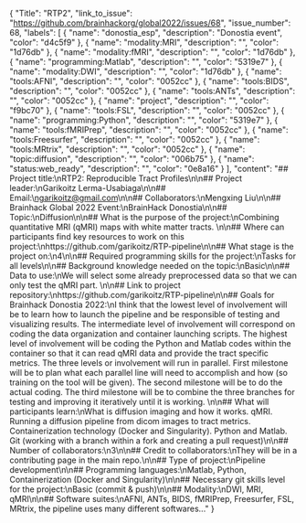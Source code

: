 {
  "Title": "RTP2",
  "link_to_issue": "https://github.com/brainhackorg/global2022/issues/68",
  "issue_number": 68,
  "labels": [
    {
      "name": "donostia_esp",
      "description": "Donostia event",
      "color": "d4c5f9"
    },
    {
      "name": "modality:MRI",
      "description": "",
      "color": "1d76db"
    },
    {
      "name": "modality:fMRI",
      "description": "",
      "color": "1d76db"
    },
    {
      "name": "programming:Matlab",
      "description": "",
      "color": "5319e7"
    },
    {
      "name": "modality:DWI",
      "description": "",
      "color": "1d76db"
    },
    {
      "name": "tools:AFNI",
      "description": "",
      "color": "0052cc"
    },
    {
      "name": "tools:BIDS",
      "description": "",
      "color": "0052cc"
    },
    {
      "name": "tools:ANTs",
      "description": "",
      "color": "0052cc"
    },
    {
      "name": "project",
      "description": "",
      "color": "f9bc70"
    },
    {
      "name": "tools:FSL",
      "description": "",
      "color": "0052cc"
    },
    {
      "name": "programming:Python",
      "description": "",
      "color": "5319e7"
    },
    {
      "name": "tools:fMRIPrep",
      "description": "",
      "color": "0052cc"
    },
    {
      "name": "tools:Freesurfer",
      "description": "",
      "color": "0052cc"
    },
    {
      "name": "tools:MRtrix",
      "description": "",
      "color": "0052cc"
    },
    {
      "name": "topic:diffusion",
      "description": "",
      "color": "006b75"
    },
    {
      "name": "status:web_ready",
      "description": "",
      "color": "0e8a16"
    }
  ],
  "content": "## Project title:\nRTP2: Reproducible Tract Profiles\n\n## Project leader:\nGarikoitz Lerma-Usabiaga\n\n## Email:\ngarikoitz@gmail.com\n\n## Collaborators:\nMengxing Liu\n\n## Brainhack Global 2022 Event:\nBrainHack Donostia\n\n## Topic:\nDiffusion\n\n## What is the purpose of the project:\nCombining quantitative MRI (qMRI) maps with white matter tracts. \n\n## Where can participants find key resources to work on this project:\nhttps://github.com/garikoitz/RTP-pipeline\n\n## What stage is the project on:\n4\n\n## Required programming skills for the project:\nTasks for all levels\n\n## Background knowledge needed  on the topic:\nBasic\n\n## Data to use:\nWe will select some already preprocessed data so that we can only test the qMRI part. \n\n## Link to project repository:\nhttps://github.com/garikoitz/RTP-pipeline\n\n## Goals for Brainhack Donostia 2022:\nI think that the lowest level of involvement will be to learn how to launch the pipeline and be responsible of testing and visualizing results. The intermediate level of involvement will correspond on coding the data organization and container launching scripts. The highest level of involvement will be coding the Python and Matlab codes within the container so that it can read qMRI data and provide the tract specific metrics. The three levels or involvement will run in parallel. First milestone will be to plan what each parallel line will need to accomplish and how (so training on the tool will be given). The second milestone will be to do the actual coding. The third milestone will be to combine the three branches for testing and improving it iteratively until it is working. \n\n## What will participants learn:\nWhat is diffusion imaging and how it works. qMRI. Running a diffusion pipeline from dicom images to tract metrics. Containerization technology (Docker and Singularity). Python and Matlab. Git (working with a branch within a fork and creating a pull request)\n\n## Number of collaborators:\n3\n\n## Credit to collaborators:\nThey will be in a contributing page in the main repo.\n\n## Type of project:\nPipeline development\n\n## Programming languages:\nMatlab, Python, Containerization (Docker and Singularity)\n\n## Necessary git skills level for the project:\nBasic (commit & push)\n\n## Modality:\nDWI, MRI, qMRI\n\n## Software suites:\nAFNI, ANTs, BIDS, fMRIPrep, Freesurfer, FSL, MRtrix, the pipeline uses many different softwares..."
}